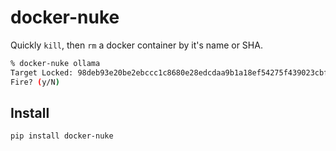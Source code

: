 # docker-nuke
Quickly `kill`, then `rm` a docker container by it's name or SHA.

```bash
% docker-nuke ollama
Target Locked: 98deb93e20be2ebccc1c8680e28edcdaa9b1a18ef54275f439023cbfa859fda1 ollama
Fire? (y/N)
```

## Install
```bash
pip install docker-nuke
```
